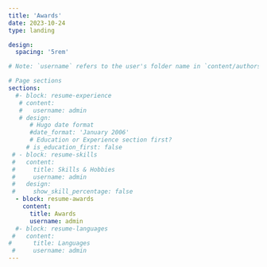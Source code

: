 ```yaml
---
title: 'Awards'
date: 2023-10-24
type: landing

design:
  spacing: '5rem'

# Note: `username` refers to the user's folder name in `content/authors/`

# Page sections
sections:
  #- block: resume-experience
   # content:
   #   username: admin
   # design:
      # Hugo date format
      #date_format: 'January 2006'
      # Education or Experience section first?
     # is_education_first: false
 # - block: resume-skills
 #   content:
 #     title: Skills & Hobbies
 #     username: admin
 #   design:
 #     show_skill_percentage: false
  - block: resume-awards
    content:
      title: Awards
      username: admin
  #- block: resume-languages
 #   content:
#      title: Languages
 #     username: admin
---
```

